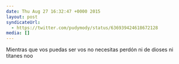 ```yaml
---
date: Thu Aug 27 16:32:47 +0000 2015
layout: post
syndicateUrl:
  - https://twitter.com/pudymody/status/636939424618672128
media: []
---
```

Mientras que vos puedas ser vos no necesitas perdón ni de dioses ni titanes noo

